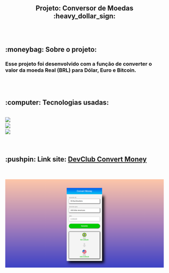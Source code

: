 
<h2 align="center"> Projeto: Conversor de Moedas :heavy_dollar_sign: </h2>
<br>
<br>

<h2>:moneybag:  Sobre o projeto:</h2>
<h3>Esse projeto foi desenvolvido com a função  de converter o valor da moeda Real (BRL) para Dólar, Euro e Bitcoin.</h3>
<br>
<br>

<h2>:computer: Tecnologias usadas:</h2>
<br>
<img src="https://img.shields.io/badge/HTML5-E34F26?style=for-the-badge&logo=html5&logoColor=white" />
<br>
<img src="https://img.shields.io/badge/CSS3-1572B6?style=for-the-badge&logo=css3&logoColor=white" />
<br>
<img src="https://img.shields.io/badge/JavaScript-F7DF1E?style=for-the-badge&logo=javascript&logoColor=black" />
<br>

<div>
  <br>
  <br>
 <h2> :pushpin: Link site: <a href="" target="_blank" > DevClub Convert Money </a> </h2>
  <br>
  <br>
  <img src="https://github.com/williamfilvoch/Convert-Money/blob/master/assets/img-Convert-Money.png">

</div>

<br>
<br>
<br>
<br>
<br>
<br>
<br>
<br>







